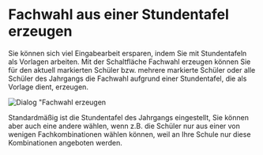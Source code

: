 # Fachwahl aus einer Stundentafel erzeugen

Sie können sich viel Eingabearbeit ersparen, indem Sie mit Stundentafeln als Vorlagen arbeiten. Mit der Schaltfläche Fachwahl erzeugen können Sie für den aktuell markierten Schüler bzw. mehrere markierte Schüler oder alle Schüler des Jahrgangs die Fachwahl aufgrund einer Stundentafel, die als Vorlage dient, erzeugen. 

![Dialog "Fachwahl erzeugen](/assets/images/dav_fw.erzeugen.jpg)

Standardmäßig ist die Stundentafel des Jahrgangs eingestellt, Sie können aber auch eine andere wählen, wenn z.B. die Schüler nur aus einer von wenigen Fachkombinationen wählen können, weil an Ihre Schule nur diese Kombinationen angeboten werden.